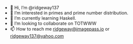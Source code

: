 - 👋 Hi, I’m @ridgeway137
- 👀 I’m interested in primes and prime number distribution.
- 🌱 I’m currently learning Haskell.
- 💞️ I’m looking to collaborate on TOTWWW
- 📫 How to reach me ridgeway@imagepass.io or ridgeway137@yahoo.com
<!---
ridgeway137/ridgeway137 is a ✨ special ✨ repository because its `README.md` (this file) appears on your GitHub profile.
You can click the Preview link to take a look at your changes.
--->
